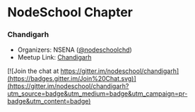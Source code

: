 # NodeSchool Chapter
### **Chandigarh**

* Organizers: NSENA ([@nodeschoolchd](https://twitter.com/nodeschoolchd))
* Meetup Link: [Chandigarh](http://nodeschool.io/chandigarh/)


[![Join the chat at https://gitter.im/nodeschool/chandigarh](https://badges.gitter.im/Join%20Chat.svg)](https://gitter.im/nodeschool/chandigarh?utm_source=badge&utm_medium=badge&utm_campaign=pr-badge&utm_content=badge)
